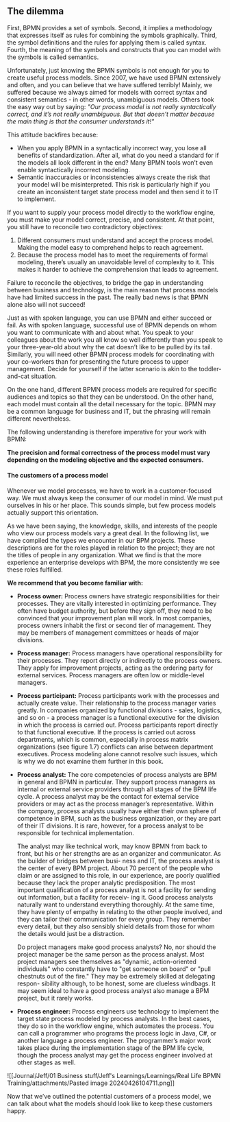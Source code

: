 ## **The dilemma** 

First, BPMN provides a set of symbols. Second, it implies a methodology that expresses itself as rules for combining the symbols graphically. Third, the symbol definitions and the rules for applying them is called syntax. Fourth, the meaning of the symbols and constructs that you can model with the symbols is called semantics.

Unfortunately, just knowing the BPMN symbols is not enough for you to create useful process models. Since 2007, we have used BPMN extensively and often, and you can believe that we have suffered terribly! Mainly, we suffered because we always aimed for models with correct syntax and consistent semantics - in other words, unambiguous models. Others took the easy way out by saying: *"Our process model is not really syntactically correct, and it’s not really unambiguous. But that doesn’t matter because the main thing is that the consumer understands it!"* 

This attitude backfires because:
- When you apply BPMN in a syntactically incorrect way, you lose all benefits of standardization. After all, what do you need a standard for if the models all look different in the end? Many BPMN tools won’t even enable syntactically incorrect modeling.
- Semantic inaccuracies or inconsistencies always create the risk that your model will be misinterpreted. This risk is particularly high if you create an inconsistent target state process model and then send it to IT to implement.

If you want to supply your process model directly to the workflow engine, you must make your model correct, precise, and consistent. At that point, you still have to reconcile two contradictory objectives:

1. Different consumers must understand and accept the process model. Making the model easy to comprehend helps to reach agreement.
2. Because the process model has to meet the requirements of formal modeling, there’s usually an unavoidable level of complexity to it. This makes it harder to achieve the comprehension that leads to agreement.

Failure to reconcile the objectives, to bridge the gap in understanding between business and technology, is the main reason that process models have had limited success in the past. The really bad news is that BPMN alone also will not succeed!

Just as with spoken language, you can use BPMN and either succeed or fail. As with spoken language, successful use of BPMN depends on whom you want to communicate with and about what. You speak to your colleagues about the work you all know so well differently than you speak to your three-year-old about why the cat doesn’t like to be pulled by its tail. Similarly, you will need other BPMN process models for coordinating with your co-workers than for presenting the future process to upper management. Decide for yourself if the latter scenario is akin to the toddler-and-cat situation.

On the one hand, different BPMN process models are required for specific audiences and topics so that they can be understood. On the other hand, each model must contain all the detail necessary for the topic. BPMN may be a common language for business and IT, but the phrasing will remain different nevertheless.

The following understanding is therefore imperative for your work with BPMN:

**The precision and formal correctness of the process model must vary depending on the modeling objective and the expected consumers.** 

#### The customers of a process model

Whenever we model processes, we have to work in a customer-focused way. We must always keep the consumer of our model in mind. We must put ourselves in his or her place. This sounds simple, but few process models actually support this orientation.

As we have been saying, the knowledge, skills, and interests of the people who view our process models vary a great deal. In the following list, we have compiled the types we encounter in our BPM projects. These descriptions are for the roles played in relation to the project; they are not the titles of people in any organization. What we find is that the more experience an enterprise develops with BPM, the more consistently we see these roles fulfilled. 

**We recommend that you become familiar with:**

- **Process owner:** Process owners have strategic responsibilities for their processes. They are vitally interested in optimizing performance. They often have budget authority, but before they sign off, they need to be convinced that your improvement plan will work. In most companies, process owners inhabit the first or second tier of management. They may be members of management committees or heads of major divisions.
- **Process manager:** Process managers have operational responsibility for their processes. They report directly or indirectly to the process owners. They apply for improvement projects, acting as the ordering party for external services. Process managers are often low or middle-level managers.
- **Process participant:** Process participants work with the processes and actually create value. Their relationship to the process manager varies greatly. In companies organized by functional divisions - sales, logistics, and so on - a process manager is a functional executive for the division in which the process is carried out. Process participants report directly to that functional executive. If the process is carried out across departments, which is common, especially in process matrix organizations (see figure 1.7) conflicts can arise between department executives. Process modeling alone cannot resolve such issues, which is why we do not examine them further in this book.
- **Process analyst:** The core competencies of process analysts are BPM in general and BPMN in particular. They support process managers as internal or external service providers through all stages of the BPM life cycle. A process analyst may be the contact for external service providers or may act as the process manager’s representative. Within the company, process analysts usually have either their own sphere of competence in BPM, such as the business organization, or they are part of their IT divisions. It is rare, however, for a process analyst to be responsible for technical implementation.

  The analyst may like technical work, may know BPMN from back to front, but his or her strengths are as an organizer and communicator. As the builder of bridges between busi- ness and IT, the process analyst is the center of every BPM project. About 70 percent of the people who claim or are assigned to this role, in our experience, are poorly qualified because they lack the proper analytic predisposition. The most important qualification of a process analyst is not a facility for sending out information, but a facility for receiv- ing it. Good process analysts naturally want to understand everything thoroughly. At the same time, they have plenty of empathy in relating to the other people involved, and they can tailor their communication for every group. They remember every detail, but they also sensibly shield details from those for whom the details would just be a distraction.

  Do project managers make good process analysts? No, nor should the project manager be the same person as the process analyst. Most project managers see themselves as "dynamic, action-oriented individuals" who constantly have to "get someone on board" or "pull chestnuts out of the fire." They may be extremely skilled at delegating respon- sibility although, to be honest, some are clueless windbags. It may seem ideal to have a good process analyst also manage a BPM project, but it rarely works.
- **Process engineer:** Process engineers use technology to implement the target state process modeled by process analysts. In the best cases, they do so in the workflow engine, which automates the process. You can call a programmer who programs the process logic in Java, C#, or another language a process engineer. The programmer’s major work takes place during the implementation stage of the BPM life cycle, though the process analyst may get the process engineer involved at other stages as well.

![[Journal/Jeff/01 Business stuff/Jeff's Learnings/Learnings/Real Life BPMN Training/attachments/Pasted image 20240426104711.png]]

Now that we’ve outlined the potential customers of a process model, we can talk about what the models should look like to keep these customers happy.
